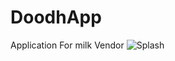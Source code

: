 # DoodhApp
Application For milk Vendor
![Splash](https://firebasestorage.googleapis.com/v0/b/doodh-60227.appspot.com/o/Github%2FScreenshot_2019-09-10-21-56-50-317_com.multirest.vishalverma.doodhmaster.png?alt=media&token=8e9669fb-5d45-4058-abd8-0608cfdb318e)
